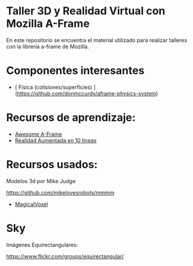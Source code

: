 # Taller 3D y Realidad Virtual con Mozilla A-Frame

En este repositorio se encuentra el material utilizado para realizar talleres con la librería a-frame de Mozilla. 



# Componentes interesantes

- [ Física (colisiones/superficies) ] (https://github.com/donmccurdy/aframe-physics-system)


# Recursos de aprendizaje:

- [Awesome A-Frame](https://github.com/aframevr/awesome-aframe)
- [Realidad Aumentada en 10 líneas](https://dev.to/andraconnect/augmented-reality-in-10-lines-of-html)

# Recursos usados:

Modelos 3d por Mike Judge

https://github.com/mikelovesrobots/mmmm

- [MagicalVoxel](https://ephtracy.github.io/)

# Sky

Imágenes Equirectangulares:

https://www.flickr.com/groups/equirectangular/





